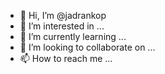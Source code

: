 - 👋 Hi, I’m @jadrankop
- 👀 I’m interested in ...
- 🌱 I’m currently learning ...
- 💞️ I’m looking to collaborate on ...
- 📫 How to reach me ...

<!---
jadrankop/jadrankop is a ✨ special ✨ repository because its `README.md` (this file) appears on your GitHub profile.
You can click the Preview link to take a look at your changes.
--->
